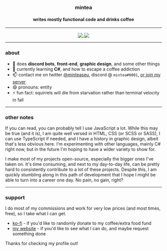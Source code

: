 <h3 align="center"> mintea </h3>
<h4 align="center"> writes mostly functional code and drinks coffee </h4>

---
<p align="center">
  <a href="https://github.com/anuraghazra/github-readme-stats">
    <img align="center" src="https://github-readme-stats.vercel.app/api?username=minteeaa&count_private=true&show_icons=true&theme=dracula">
  </a>

  <a href="https://github.com/anuraghazra/github-readme-stats">
    <img align="center" src="https://github-readme-stats.vercel.app/api/top-langs/?username=minteeaa&layout=compact&theme=dracula">
  </a>
</p>

---
### about

- 🔭 does **discord bots**, **front-end**, **graphic design**, and some other things
- 🌱 currently learning **C#**, and how to escape a coffee addiction
- 📫 contact me on twitter [@minteaseu](https://twitter.com/minteaseu), discord @ `mintea#0001`, [or join my server](https://discord.gg/xraYxJt)
- 😄 pronouns: entity
- ⚡ fun fact: squirrels will die from starvation rather than terminal velocity in fall

---

### other notes

If you can read, you can probably tell I use JavaScript a lot. While this may be true (and it is), I am quite well versed in HTML, CSS (or SCSS or SASS), I can use TypeScript if needed, and I have a history in graphic design, albeit that's less obvious here. I'm experimenting with other languages, mainly C# right now, but in the future I'm hoping to have a wider variety to show for.

I make most of my projects open-source, especially the bigger ones I've taken on. It's time consuming, and next to my day-to-day life, can be pretty hard to consistently contribute to a lot of these projects. Despite this, I am quickly stumbling along in this path of development that I hope I might be able to turn into a career one day. No pain, no gain, right?

---
### support

I do most of my commissions and work for very low prices (and most times, free), so I take what I can get. 

* [ko-fi](https://ko-fi.com/minteaseu) - if you'd like to randomly donate to my coffee/extra food fund
* [my website](https://mintea.pw/) - if you'd like to see what I can do, and maybe request something done

Thanks for checking my profile out! 
